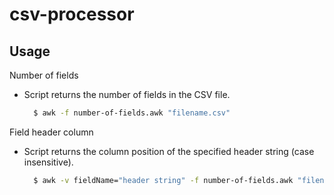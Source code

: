 # csv-processor

## Usage

Number of fields
- Script returns the number of fields in the CSV file.
  ```bash
    $ awk -f number-of-fields.awk "filename.csv"
  ```
Field header column
- Script returns the column position of the specified header string (case insensitive).
  ```bash
    $ awk -v fieldName="header string" -f number-of-fields.awk "filename.csv"
  ```

